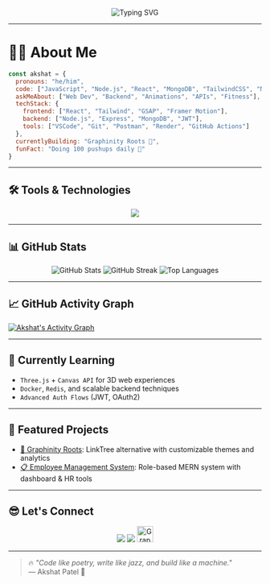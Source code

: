 <p align="center">
  <img src="https://readme-typing-svg.herokuapp.com?font=Fira+Code&size=30&pause=1000&center=true&vCenter=true&width=800&lines=Hey+there!+I'm+Akshat+%F0%9F%91%8B;Full+Stack+Developer+%F0%9F%92%BB;Building+dope+UI+%2B+scalable+APIs+%F0%9F%9A%80;Let's+build+something+awesome!+%F0%9F%92%A1" alt="Typing SVG" />
</p>

---

# 🧑‍💻 About Me

```js
const akshat = {
  pronouns: "he/him",
  code: ["JavaScript", "Node.js", "React", "MongoDB", "TailwindCSS", "Next.js"],
  askMeAbout: ["Web Dev", "Backend", "Animations", "APIs", "Fitness"],
  techStack: {
    frontend: ["React", "Tailwind", "GSAP", "Framer Motion"],
    backend: ["Node.js", "Express", "MongoDB", "JWT"],
    tools: ["VSCode", "Git", "Postman", "Render", "GitHub Actions"]
  },
  currentlyBuilding: "Graphinity Roots 🌱",
  funFact: "Doing 100 pushups daily 💪"
}
```

---

## 🛠️ Tools & Technologies

<p align="center">
  <img src="https://skillicons.dev/icons?i=react,nextjs,nodejs,express,mongodb,tailwind,javascript,html,css,figma,github,vscode" />
</p>

---

## 📊 GitHub Stats

<p align="center">
  <img src="https://github-readme-stats.vercel.app/api?username=AkshatPat3l&show_icons=true&theme=tokyonight" alt="GitHub Stats" />
  <img src="https://github-readme-streak-stats.herokuapp.com/?user=AkshatPat3l&theme=tokyonight" alt="GitHub Streak" />
  <img src="https://github-readme-stats.vercel.app/api/top-langs/?username=AkshatPat3l&layout=compact&theme=tokyonight" alt="Top Languages" />
</p>

---

## 📈 GitHub Activity Graph

[![Akshat's Activity Graph](https://github-readme-activity-graph.cyclic.app/graph?username=AkshatPat3l&theme=tokyo-night)](https://github.com/AkshatPat3l)

---

## 🚀 Currently Learning

- `Three.js` + `Canvas API` for 3D web experiences
- `Docker`, `Redis`, and scalable backend techniques
- `Advanced Auth Flows` (JWT, OAuth2)

---

## 🌟 Featured Projects

- [🌱 Graphinity Roots](https://roots.graphinitylab.com): LinkTree alternative with customizable themes and analytics
- [📋 Employee Management System](https://github.com/AkshatPat3l/ems): Role-based MERN system with dashboard & HR tools

---

## 😎 Let's Connect

<p align="center">
  <a href="https://www.linkedin.com/in/akshatpat3l/" target="_blank"><img src="https://img.shields.io/badge/LinkedIn-blue?logo=linkedin&logoColor=white" /></a>
  <a href="mailto:akshatpat3l@gmail.com"><img src="https://img.shields.io/badge/Gmail-red?logo=gmail&logoColor=white" /></a>
  <a href="https://graphinitylab.com"><img src="https://graphinitylab.com/gl_logo.webp" alt="Graphinity Logo" style="height:32px; width:32px; object-fit:contain;" />
</a>
</p>

---

> 🔥 *"Code like poetry, write like jazz, and build like a machine."*  
> — Akshat Patel 🚀
